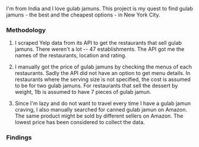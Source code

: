 I'm from India and I love gulab jamuns. This project is my quest to find gulab jamuns - the best and the cheapest options - in New York City.

### Methodology

1. I scraped Yelp data from its API to get the restaurants that sell gulab jamuns. There weren't a lot -- 47 establishments. The API got me the names of the restaurants, location and rating.

2. I manually got the price of gulab jamuns by checking the menus of each restaurants. Sadly the API did not have an option to get menu details. In restaurants where the serving size is not specified, the cost is assumed to be for two gulab jamuns. For restaurants that sell the dessert by weight, 1lb is assumed to have 7 pieces of gulab jamun. 

2. Since I'm lazy and do not want to travel every time I have a gulab jamun craving, I also manually searched for canned gulab jamun on Amazon. The same product might be sold by different sellers on Amazon. The lowest price has been considered to collect the data. 

### Findings



